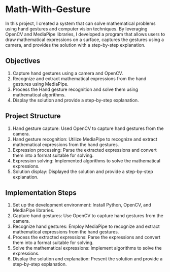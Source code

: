 # Math-With-Gesture
In this project, I created a system that can solve mathematical problems using hand gestures and computer vision techniques. By leveraging OpenCV and MediaPipe libraries, I developed a program that allows users to draw mathematical expressions on a surface, captures the gestures using a camera, and provides the solution with a step-by-step explanation.

## Objectives

1. Capture hand gestures using a camera and OpenCV.
2. Recognize and extract mathematical expressions from the hand gestures using MediaPipe.
3. Process the Hand gesture recognition and solve them using mathematical algorithms.
4. Display the solution and provide a step-by-step explanation.

## Project Structure
1. Hand gesture capture: Used OpenCV to capture hand gestures from the camera.
2. Hand gesture recognition: Utilize MediaPipe to recognize and extract mathematical expressions from the hand gestures.
3. Expression processing: Parse the extracted expressions and convert them into a format suitable for solving.
4. Expression solving: Implemented algorithms to solve the mathematical expressions.
5. Solution display: Displayed the solution and provide a step-by-step explanation.
   
## Implementation Steps
1. Set up the development environment: Install Python, OpenCV, and MediaPipe libraries.
2. Capture hand gestures: Use OpenCV to capture hand gestures from the camera.
3. Recognize hand gestures: Employ MediaPipe to recognize and extract mathematical expressions from the hand gestures.
4. Process the extracted expressions: Parse the expressions and convert them into a format suitable for solving.
5. Solve the mathematical expressions: Implement algorithms to solve the expressions.
6. Display the solution and explanation: Present the solution and provide a step-by-step explanation.
